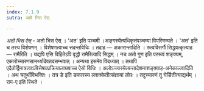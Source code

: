 ```yaml
---
index: 7.1.9
sutra: अतो भिस ऐस्

---
```

_अतो भिस ऐस्_ - अतो भिस ऐस् । 'अत' इति पञ्चमी ।अङ्गस्ये॑त्यधिकृतंपञ्चम्या विपरिणम्यते । 'अत' इति च तस्य विशेषणम् । विशेषणत्वाच्च त्तदन्तविधिः । तदाह — अकारान्तादिति । रुत्वविसर्गौ सिद्धवत्कृत्याह — रामैरिति । यद्यपि एसि विहितेऽपि वृद्धौ रामैरित्यादि सिद्धम् । नच अतो गुण इति पररूपं शङ्क्यम्, एकारोच्चारणसामर्थ्यादेवतदसम्भवात् । अन्यथा इसमेव विदध्यात् । तथापि एदैतोर्द्विमात्रत्वाऽविसेषात्प्रक्रियालाघवाच्च ऐसो विधिः । अलोऽन्त्यस्येत्यन्तादेशमाशङ्क्याह-अनेकाल्त्वादिति । अथ चतुर्थीविभक्तिः । तत्र ङे इति ङकारस्य लशक्केतीत्संज्ञायां लोपः । तदुच्चारणं तु घेर्ङितीत्याद्यर्थम् । राम-ए इति स्थिते । 
